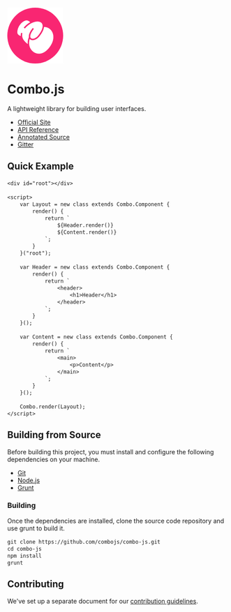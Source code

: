 ![Logo](https://github.com/combojs/combo-js/blob/master/doc/img/logo.png?raw=true)

# Combo.js

A lightweight library for building user interfaces. 

* [Official Site](http://www.combojs.com/)
* [API Reference](https://github.com/combojs/combo-js/blob/master/doc/api/api.md)
* [Annotated Source](https://cdn.rawgit.com/combojs/combo-js/master/doc/docco/combo.full.html)
* [Gitter](https://gitter.im/combo-js/)

## Quick Example

	<div id="root"></div>
	
	<script>
		var Layout = new class extends Combo.Component {
			render() {
				return `
					${Header.render()}
					${Content.render()}
				`;		
			}
		}("root");

		var Header = new class extends Combo.Component {
			render() {
				return `
					<header>
						<h1>Header</h1>
					</header>
				`;
			}
		}();

		var Content = new class extends Combo.Component {
			render() {
				return `
					<main>
						<p>Content</p>
					</main>
				`;
			}
		}();

		Combo.render(Layout);
	</script>

## Building from Source

Before building this project, you must install and configure the following dependencies on your machine.

* [Git](https://git-scm.com/)
* [Node.js](https://nodejs.org/en/)
* [Grunt](https://gruntjs.com/)

### Building

Once the dependencies are installed, clone the source code repository and use grunt to build it.

	git clone https://github.com/combojs/combo-js.git
	cd combo-js
	npm install
	grunt

## Contributing

We've set up a separate document for our [contribution guidelines](CONTRIBUTING.md).

